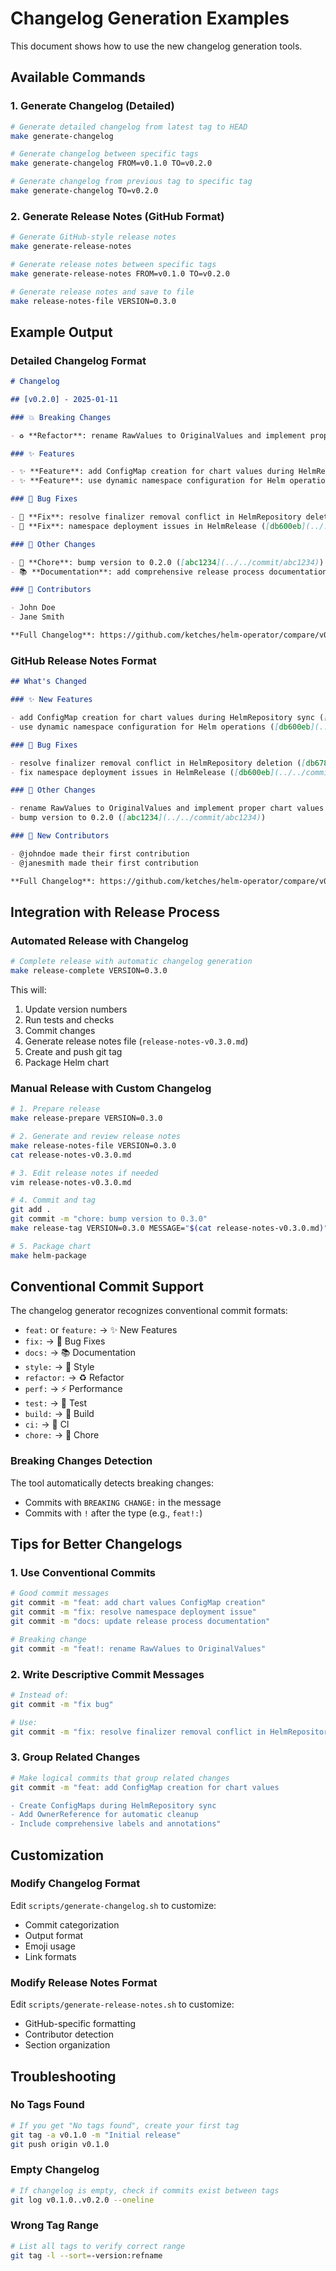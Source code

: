 # Changelog Generation Examples

This document shows how to use the new changelog generation tools.

## Available Commands

### 1. Generate Changelog (Detailed)

```bash
# Generate detailed changelog from latest tag to HEAD
make generate-changelog

# Generate changelog between specific tags
make generate-changelog FROM=v0.1.0 TO=v0.2.0

# Generate changelog from previous tag to specific tag
make generate-changelog TO=v0.2.0
```

### 2. Generate Release Notes (GitHub Format)

```bash
# Generate GitHub-style release notes
make generate-release-notes

# Generate release notes between specific tags
make generate-release-notes FROM=v0.1.0 TO=v0.2.0

# Generate release notes and save to file
make release-notes-file VERSION=0.3.0
```

## Example Output

### Detailed Changelog Format

```markdown
# Changelog

## [v0.2.0] - 2025-01-11

### 💥 Breaking Changes

- ♻️ **Refactor**: rename RawValues to OriginalValues and implement proper chart values extraction ([db67880](../../commit/db67880))

### ✨ Features

- ✨ **Feature**: add ConfigMap creation for chart values during HelmRepository sync ([31e3174](../../commit/31e3174))
- ✨ **Feature**: use dynamic namespace configuration for Helm operations ([db600eb](../../commit/db600eb))

### 🐛 Bug Fixes

- 🐛 **Fix**: resolve finalizer removal conflict in HelmRepository deletion ([db67880](../../commit/db67880))
- 🐛 **Fix**: namespace deployment issues in HelmRelease ([db600eb](../../commit/db600eb))

### 🔧 Other Changes

- 🔧 **Chore**: bump version to 0.2.0 ([abc1234](../../commit/abc1234))
- 📚 **Documentation**: add comprehensive release process documentation ([def5678](../../commit/def5678))

### 👥 Contributors

- John Doe
- Jane Smith

**Full Changelog**: https://github.com/ketches/helm-operator/compare/v0.1.0...v0.2.0
```

### GitHub Release Notes Format

```markdown
## What's Changed

### ✨ New Features

- add ConfigMap creation for chart values during HelmRepository sync ([31e3174](../../commit/31e3174))
- use dynamic namespace configuration for Helm operations ([db600eb](../../commit/db600eb))

### 🐛 Bug Fixes

- resolve finalizer removal conflict in HelmRepository deletion ([db67880](../../commit/db67880))
- fix namespace deployment issues in HelmRelease ([db600eb](../../commit/db600eb))

### 🔧 Other Changes

- rename RawValues to OriginalValues and implement proper chart values extraction ([31e3174](../../commit/31e3174))
- bump version to 0.2.0 ([abc1234](../../commit/abc1234))

### 👥 New Contributors

- @johndoe made their first contribution
- @janesmith made their first contribution

**Full Changelog**: https://github.com/ketches/helm-operator/compare/v0.1.0...v0.2.0
```

## Integration with Release Process

### Automated Release with Changelog

```bash
# Complete release with automatic changelog generation
make release-complete VERSION=0.3.0
```

This will:
1. Update version numbers
2. Run tests and checks
3. Commit changes
4. Generate release notes file (`release-notes-v0.3.0.md`)
5. Create and push git tag
6. Package Helm chart

### Manual Release with Custom Changelog

```bash
# 1. Prepare release
make release-prepare VERSION=0.3.0

# 2. Generate and review release notes
make release-notes-file VERSION=0.3.0
cat release-notes-v0.3.0.md

# 3. Edit release notes if needed
vim release-notes-v0.3.0.md

# 4. Commit and tag
git add .
git commit -m "chore: bump version to 0.3.0"
make release-tag VERSION=0.3.0 MESSAGE="$(cat release-notes-v0.3.0.md)"

# 5. Package chart
make helm-package
```

## Conventional Commit Support

The changelog generator recognizes conventional commit formats:

- `feat:` or `feature:` → ✨ New Features
- `fix:` → 🐛 Bug Fixes
- `docs:` → 📚 Documentation
- `style:` → 💄 Style
- `refactor:` → ♻️ Refactor
- `perf:` → ⚡ Performance
- `test:` → 🧪 Test
- `build:` → 🔨 Build
- `ci:` → 👷 CI
- `chore:` → 🔧 Chore

### Breaking Changes Detection

The tool automatically detects breaking changes:
- Commits with `BREAKING CHANGE:` in the message
- Commits with `!` after the type (e.g., `feat!:`)

## Tips for Better Changelogs

### 1. Use Conventional Commits

```bash
# Good commit messages
git commit -m "feat: add chart values ConfigMap creation"
git commit -m "fix: resolve namespace deployment issue"
git commit -m "docs: update release process documentation"

# Breaking change
git commit -m "feat!: rename RawValues to OriginalValues"
```

### 2. Write Descriptive Commit Messages

```bash
# Instead of:
git commit -m "fix bug"

# Use:
git commit -m "fix: resolve finalizer removal conflict in HelmRepository deletion"
```

### 3. Group Related Changes

```bash
# Make logical commits that group related changes
git commit -m "feat: add ConfigMap creation for chart values

- Create ConfigMaps during HelmRepository sync
- Add OwnerReference for automatic cleanup
- Include comprehensive labels and annotations"
```

## Customization

### Modify Changelog Format

Edit `scripts/generate-changelog.sh` to customize:
- Commit categorization
- Output format
- Emoji usage
- Link formats

### Modify Release Notes Format

Edit `scripts/generate-release-notes.sh` to customize:
- GitHub-specific formatting
- Contributor detection
- Section organization

## Troubleshooting

### No Tags Found

```bash
# If you get "No tags found", create your first tag
git tag -a v0.1.0 -m "Initial release"
git push origin v0.1.0
```

### Empty Changelog

```bash
# If changelog is empty, check if commits exist between tags
git log v0.1.0..v0.2.0 --oneline
```

### Wrong Tag Range

```bash
# List all tags to verify correct range
git tag -l --sort=-version:refname
```